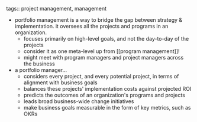 tags:: project management, management

- portfolio management is a way to bridge the gap between strategy & implementation. it oversees all the projects and programs in an organization.
	- focuses primarily on high-level goals, and not the day-to-day of the projects
	- consider it as one meta-level up from [[program management]]!
	- might meet with program managers and project managers across the business
- a portfolio manager...
	- considers every project, and every potential project, in terms of alignment with business goals
	- balances these projects' implementation costs against projected ROI
	- predicts the outcomes of an organization's programs and projects
	- leads broad business-wide change initiatives
	- make business goals measurable in the form of key metrics, such as OKRs